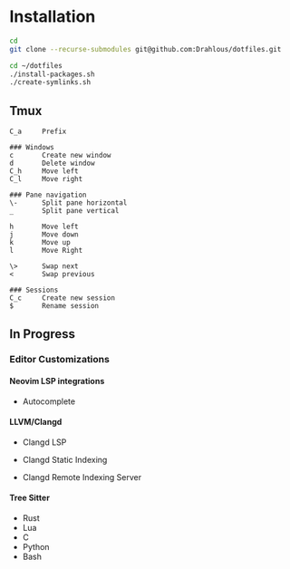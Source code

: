 # Installation

```bash
cd
git clone --recurse-submodules git@github.com:Drahlous/dotfiles.git

cd ~/dotfiles
./install-packages.sh
./create-symlinks.sh
```



## Tmux
```
C_a     Prefix

### Windows
c       Create new window
d       Delete window
C_h     Move left
C_l     Move right

### Pane navigation
\-      Split pane horizontal
_       Split pane vertical

h       Move left
j       Move down
k       Move up
l       Move Right

\>      Swap next
<       Swap previous

### Sessions
C_c     Create new session
$       Rename session

```

## In Progress


### Editor Customizations

#### Neovim LSP integrations
- Autocomplete

#### LLVM/Clangd
- Clangd LSP

- Clangd Static Indexing

- Clangd Remote Indexing Server

#### Tree Sitter
- Rust
- Lua
- C
- Python
- Bash



